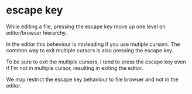 # escape key

While editing a file, pressing the escape key move up one level on editor/browser hierarchy.

In the editor this beheviour is misleading if you use mutiple cursors.
The common way to exit multiple cursors is also pressing the escape key.

To be sure to exit the multiple cursors, I tend to press the escape key even if I'm not in multiple cursor, resulting in exiting the editor.

We may restrict the escape key behaviour to file browser and not in the editor.